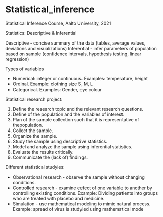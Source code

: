 # Statistical_inference
Statistical Inference Course, Aalto University, 2021 



Statistics: Descriptive & Inferential

Descriptive - concise summary of the data (tables, average values, deviations and visualizations)
Inferential - infer parameters of population based on sample (confidence intervals, hypothesis testing, linear regression)

Types of variables

- Numerical: integer or continuous. Examples: temperature, height
- Ordinal. Example: clothing size S, M, L
- Categorical. Examples: Gender, eye colour 


Statistical research project:
1.  Define the research topic and the relevant research questions.
2.  Define of the population and the variables of interest.
3.  Plan of the sample collection such that it is representative of thepopulation.
4.  Collect the sample.
5.  Organize the sample.
6.  Study the sample using descriptive statistics.
7.  Model and analyze the sample using inferential statistics.
8.  Evaluate the results critically.
9.  Communicate the (lack of) findings.

Different statistical studyies:
* Observational research - observe the sample without changing conditions.
* Controlled research - examine eefect of one variable to another by controlling existing conditions. Example: Dividing patients into groups who are treated with placebo and medicine. 
* Simulation - use mathematical modeling to mimic natural process. Example: spread of virus is studyied using mathematical mode


